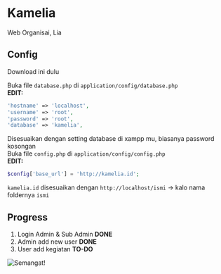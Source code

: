# Kamelia

Web Organisai, Lia

## Config
Download ini dulu

Buka file ```database.php``` di ```application/config/database.php```  
__EDIT:__
```php
'hostname' => 'localhost',
'username' => 'root',
'password' => 'root',
'database' => 'kamelia',
```
Disesuaikan dengan setting database di xampp mu, biasanya password kosongan  
Buka file ```config.php``` di ```application/config/config.php```  
__EDIT:__

```php
$config['base_url'] = 'http://kamelia.id'; 
```
```kamelia.id``` disesuaikan dengan ```http://localhost/ismi``` -> kalo nama foldernya ```ismi```

## Progress
1. Login Admin & Sub Admin __DONE__
2. Admin add new user __DONE__
3. User add kegiatan __TO-DO__

![Semangat!](https://i.pinimg.com/originals/7a/d2/81/7ad2818cd9713097dbdbfd20ff4b08dd.png)

